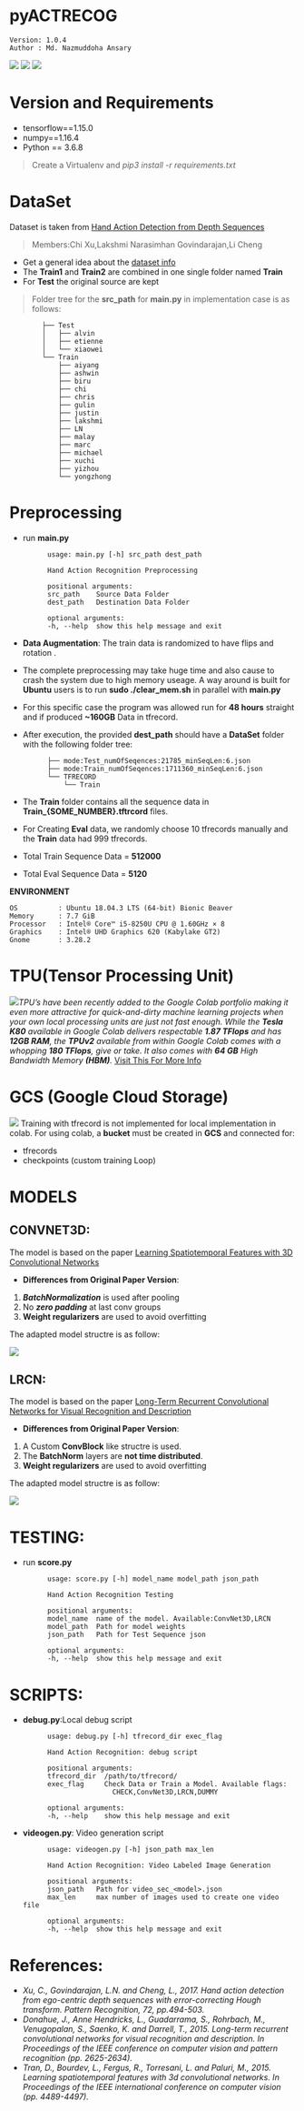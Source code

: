 # pyACTRECOG
    Version: 1.0.4    
    Author : Md. Nazmuddoha Ansary
                  
![](/info/src_img/python.ico?raw=true )
![](/info/src_img/tensorflow.ico?raw=true)
![](/info/src_img/col.ico?raw=true)

# Version and Requirements
* tensorflow==1.15.0
* numpy==1.16.4        
* Python == 3.6.8
> Create a Virtualenv and *pip3 install -r requirements.txt*

# DataSet 

Dataset is taken from [Hand Action Detection from Depth Sequences](https://web.bii.a-star.edu.sg/archive/machine_learning/Projects/behaviorAnalysis/handAction_ECHT/index.htm)
> Members:Chi Xu,Lakshmi Narasimhan Govindarajan,Li Cheng 

* Get a general idea about the [dataset info](/info/data.md) 
* The **Train1** and **Train2** are combined in one single folder named **Train**
* For **Test** the original source are kept

> Folder tree for the **src_path** for **main.py** in implementation case is as follows:


            ├── Test
            │   ├── alvin
            │   ├── etienne
            │   └── xiaowei
            └── Train
                ├── aiyang
                ├── ashwin
                ├── biru
                ├── chi
                ├── chris
                ├── gulin
                ├── justin
                ├── lakshmi
                ├── LN
                ├── malay
                ├── marc
                ├── michael
                ├── xuchi
                ├── yizhou
                └── yongzhong


            
# Preprocessing

* run **main.py**

            usage: main.py [-h] src_path dest_path

            Hand Action Recognition Preprocessing

            positional arguments:
            src_path    Source Data Folder
            dest_path   Destination Data Folder

            optional arguments:
            -h, --help  show this help message and exit

* **Data Augmentation**: The train data is randomized to have flips and rotation .  

* The complete preprocessing may take huge time and also cause to crash the system due to high memory useage. A way around is built for **Ubuntu** users is to run **sudo ./clear_mem.sh** in parallel with **main.py**

* For this specific case the program was allowed run for **48 hours** straight and if produced **~160GB** Data in tfrecord. 

* After execution, the provided **dest_path** should have a **DataSet** folder with the following folder tree:


            ├── mode:Test_numOfSeqences:21785_minSeqLen:6.json
            ├── mode:Train_numOfSeqences:1711360_minSeqLen:6.json
            └── TFRECORD
                └── Train
                    
* The **Train** folder contains all the sequence data in **Train_{SOME_NUMBER}.tftrcord** files.

* For Creating **Eval** data, we randomly choose 10 tfrecords manually and the **Train** data had 999 tfrecords.

* Total Train Sequence Data = **512000**
* Total Eval  Sequence Data = **5120**


**ENVIRONMENT**  

    OS          : Ubuntu 18.04.3 LTS (64-bit) Bionic Beaver        
    Memory      : 7.7 GiB  
    Processor   : Intel® Core™ i5-8250U CPU @ 1.60GHz × 8    
    Graphics    : Intel® UHD Graphics 620 (Kabylake GT2)  
    Gnome       : 3.28.2  


# TPU(Tensor Processing Unit)
![](/info/src_img/tpu.ico?raw=true)*TPU’s have been recently added to the Google Colab portfolio making it even more attractive for quick-and-dirty machine learning projects when your own local processing units are just not fast enough. While the **Tesla K80** available in Google Colab delivers respectable **1.87 TFlops** and has **12GB RAM**, the **TPUv2** available from within Google Colab comes with a whopping **180 TFlops**, give or take. It also comes with **64 GB** High Bandwidth Memory **(HBM)**.*
[Visit This For More Info](https://medium.com/@jannik.zuern/using-a-tpu-in-google-colab-54257328d7da)  

#  GCS (Google Cloud Storage)	
![](/info/src_img/bucket.ico?raw=true) Training with tfrecord is not implemented for local implementation in colab.	
For using colab, a **bucket** must be created in **GCS** and connected for:
* tfrecords
* checkpoints (custom training Loop)
# MODELS
## CONVNET3D:
The model is based on the paper [Learning Spatiotemporal Features with 3D Convolutional Networks](https://ieeexplore.ieee.org/document/7410867) 

* **Differences from Original Paper Version**:
1. ***BatchNormalization*** is used after pooling
2. No ***zero padding*** at last conv groups
3. **Weight regularizers** are used to avoid overfitting


The adapted model structre is as follow:

![](/info/convNet3D.png?raw=true)

## LRCN:
The model is based on the paper [Long-Term Recurrent Convolutional Networks for Visual Recognition and Description](https://ieeexplore.ieee.org/document/7558228) 

* **Differences from Original Paper Version**:
1. A Custom **ConvBlock** like structre is used. 
2. The **BatchNorm** layers are **not time distributed**.
3. **Weight regularizers** are used to avoid overfitting

The adapted model structre is as follow:

![](/info/LRCN.png?raw=true)

# TESTING:
* run **score.py**

            usage: score.py [-h] model_name model_path json_path

            Hand Action Recognition Testing

            positional arguments:
            model_name  name of the model. Available:ConvNet3D,LRCN
            model_path  Path for model weights
            json_path   Path for Test Sequence json

            optional arguments:
            -h, --help  show this help message and exit

# SCRIPTS:
* **debug.py**:Local debug script

            usage: debug.py [-h] tfrecord_dir exec_flag

            Hand Action Recognition: debug script

            positional arguments:
            tfrecord_dir  /path/to/tfrecord/
            exec_flag     Check Data or Train a Model. Available flags:
                            CHECK,ConvNet3D,LRCN,DUMMY

            optional arguments:
            -h, --help    show this help message and exit

* **videogen.py**: Video generation script

            usage: videogen.py [-h] json_path max_len

            Hand Action Recognition: Video Labeled Image Generation

            positional arguments:
            json_path   Path for video_sec_<model>.json
            max_len     max number of images used to create one video file

            optional arguments:
            -h, --help  show this help message and exit



# References:
* *Xu, C., Govindarajan, L.N. and Cheng, L., 2017. Hand action detection from ego-centric depth sequences with error-correcting Hough transform. Pattern Recognition, 72, pp.494-503.*
* *Donahue, J., Anne Hendricks, L., Guadarrama, S., Rohrbach, M., Venugopalan, S., Saenko, K. and Darrell, T., 2015. Long-term recurrent convolutional networks for visual recognition and description. In Proceedings of the IEEE conference on computer vision and pattern recognition (pp. 2625-2634).*
* *Tran, D., Bourdev, L., Fergus, R., Torresani, L. and Paluri, M., 2015. Learning spatiotemporal features with 3d convolutional networks. In Proceedings of the IEEE international conference on computer vision (pp. 4489-4497).*

